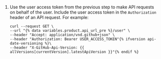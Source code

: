 1. Use the user access token from the previous step to make API requests on behalf of the user. Include the user access token in the `Authorization` header of an API request. For example:

   ```shell
   curl --request GET \
   --url "{% data variables.product.api_url_pre %}/user" \
   --header "Accept: application/vnd.github+json" \
   --header "Authorization: Bearer USER_ACCESS_TOKEN"{% ifversion api-date-versioning %}\
   --header "X-GitHub-Api-Version: {{ allVersions[currentVersion].latestApiVersion }}"{% endif %}
   ```